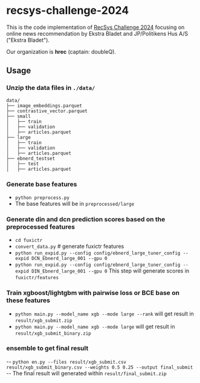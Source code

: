 # recsys-challenge-2024

This is the code implementation of [RecSys Challenge 2024](https://recsys.eb.dk/) focusing on online news recommendation by Ekstra Bladet and JP/Politikens Hus A/S ("Ekstra Bladet").

Our organization is **hrec** (captain: doubleQ).

## Usage

### Unzip the data files in `./data/`

    data/
    ├── image_embeddings.parquet
    ├── contrastive_vector.parquet
    ├── small
    │   ├── train
    │   ├── validation
    │   ├── articles.parquet
    ├── large
    │   ├── train
    │   ├── validation
    │   ├── articles.parquet
    ├── ebnerd_testset
    │   ├── test
    │   ├── articles.parquet

### Generate base features
- `python preprocess.py`
- The base features will be in `preprocessed/large`

### Generate din and dcn prediction scores based on the preprocessed features
- `cd fuxictr`
- `convert_data.py` # generate fuxictr features
- `python run_expid.py --config config/ebnerd_large_tuner_config --expid DCN_Ebnerd_large_001 --gpu 0`
- `python run_expid.py --config config/ebnerd_large_tuner_config --expid DIN_Ebnerd_large_001 --gpu 0`
This step will generate scores in `fuxictr/features`

### Train xgboost/lightgbm with pairwise loss or BCE base on these features 

- `python main.py --model_name xgb --mode large --rank` will get result in `result/xgb_submit.zip`
- `python main.py --model_name xgb --mode large` will get result in `result/xgb_submit_binary.zip`

### ensemble to get final result
-- `python en.py --files result/xgb_submit.csv result/xgb_submit_binary.csv --weights 0.5 0.25 --output final_submit`
-- The final result will generated within `result/final_submit.zip`
